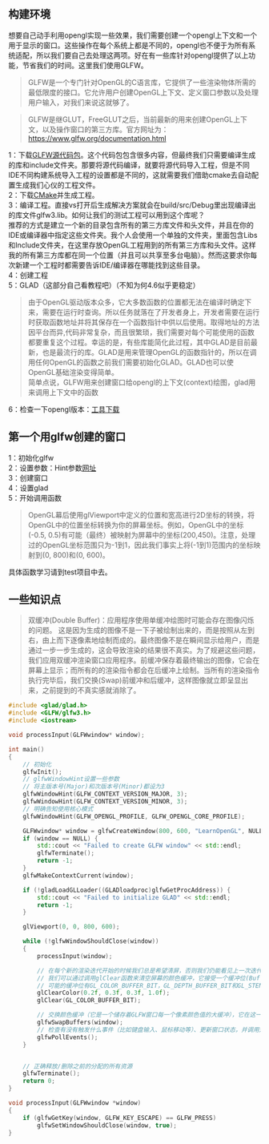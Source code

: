 ## 构建环境
想要自己动手利用opengl实现一些效果，我们需要创建一个opengl上下文和一个用于显示的窗口。这些操作在每个系统上都是不同的，opengl也不便于为所有系统适配，所以我们要自己去处理这两项。好在有一些库针对opengl提供了以上功能，节省我们的时间。这里我们使用GLFW。
>GLFW是一个专门针对OpenGL的C语言库，它提供了一些渲染物体所需的最低限度的接口。它允许用户创建OpenGL上下文、定义窗口参数以及处理用户输入，对我们来说这就够了。

>GLFW是继GLUT，FreeGLUT之后，当前最新的用来创建OpenGL上下文，以及操作窗口的第三方库。官方网址为：https://www.glfw.org/documentation.html

1：下载[GLFW源代码包](https://www.glfw.org/download.html)。这个代码包包含很多内容，但最终我们只需要编译生成的库和include文件夹。那要将源代码编译，就要将源代码导入工程，但是不同IDE不同构建系统导入工程的设置都是不同的，这就需要我们借助cmake去自动配置生成我们心仪的工程文件。  
2：下载[CMake](https://cmake.org/download/)并生成工程。  
3：编译工程。直接vs打开后生成解决方案就会在build/src/Debug里出现编译出的库文件glfw3.lib。如何让我们的测试工程可以用到这个库呢？  
推荐的方式是建立一个新的目录包含所有的第三方库文件和头文件，并且在你的IDE或编译器中指定这些文件夹。我个人会使用一个单独的文件夹，里面包含Libs和Include文件夹，在这里存放OpenGL工程用到的所有第三方库和头文件。这样我的所有第三方库都在同一个位置（并且可以共享至多台电脑）。然而这要求你每次新建一个工程时都需要告诉IDE/编译器在哪能找到这些目录。  
4：创建工程  
5：GLAD（这部分自己看教程吧）（不知为何4.6似乎更稳定）  
>由于OpenGL驱动版本众多，它大多数函数的位置都无法在编译时确定下来，需要在运行时查询。所以任务就落在了开发者身上，开发者需要在运行时获取函数地址并将其保存在一个函数指针中供以后使用。取得地址的方法因平台而异,代码非常复杂，而且很繁琐，我们需要对每个可能使用的函数都要重复这个过程。幸运的是，有些库能简化此过程，其中GLAD是目前最新，也是最流行的库。GLAD是用来管理OpenGL的函数指针的，所以在调用任何OpenGL的函数之前我们需要初始化GLAD。GLAD也可以使OpenGL基础渲染变得简单。  
简单点说，GLFW用来创建窗口给opengl的上下文(context)绘图，glad用来调用上下文中的函数

6：检查一下opengl版本：[工具下载](https://download.cnet.com/OpenGL-Extensions-Viewer/3000-18487_4-34442.html)
## 第一个用glfw创建的窗口
1：初始化glfw  
2：设置参数：Hint参数[网址](https://www.glfw.org/docs/latest/window.html#window_hints)  
3：创建窗口  
4：设置glad  
5：开始调用函数  
>OpenGL幕后使用glViewport中定义的位置和宽高进行2D坐标的转换，将OpenGL中的位置坐标转换为你的屏幕坐标。例如，OpenGL中的坐标(-0.5, 0.5)有可能（最终）被映射为屏幕中的坐标(200,450)。注意，处理过的OpenGL坐标范围只为-1到1，因此我们事实上将(-1到1)范围内的坐标映射到(0, 800)和(0, 600)。  

具体函数学习请到test项目中去。

## 一些知识点

>双缓冲(Double Buffer)：应用程序使用单缓冲绘图时可能会存在图像闪烁的问题。 这是因为生成的图像不是一下子被绘制出来的，而是按照从左到右，由上而下逐像素地绘制而成的。最终图像不是在瞬间显示给用户，而是通过一步一步生成的，这会导致渲染的结果很不真实。为了规避这些问题，我们应用双缓冲渲染窗口应用程序。前缓冲保存着最终输出的图像，它会在屏幕上显示；而所有的的渲染指令都会在后缓冲上绘制。当所有的渲染指令执行完毕后，我们交换(Swap)前缓冲和后缓冲，这样图像就立即呈显出来，之前提到的不真实感就消除了。

```C++
#include <glad/glad.h>
#include <GLFW/glfw3.h>
#include <iostream>

void processInput(GLFWwindow* window);

int main() 
{
	// 初始化
	glfwInit();
	// glfwWindowHint设置一些参数
	// 将主版本号(Major)和次版本号(Minor)都设为3
	glfwWindowHint(GLFW_CONTEXT_VERSION_MAJOR, 3);
	glfwWindowHint(GLFW_CONTEXT_VERSION_MINOR, 3);
	// 明确告知使用核心模式
	glfwWindowHint(GLFW_OPENGL_PROFILE, GLFW_OPENGL_CORE_PROFILE);

	GLFWwindow* window = glfwCreateWindow(800, 600, "LearnOpenGL", NULL, NULL);
	if (window == NULL) {
		std::cout << "Failed to create GLFW window" << std::endl;
		glfwTerminate();
		return -1;
	}
	glfwMakeContextCurrent(window);

	if (!gladLoadGLLoader((GLADloadproc)glfwGetProcAddress)) {
		std::cout << "Failed to initialize GLAD" << std::endl;
		return -1;
	}

	glViewport(0, 0, 800, 600);

	while (!glfwWindowShouldClose(window))
	{
		processInput(window);

		// 在每个新的渲染迭代开始的时候我们总是希望清屏，否则我们仍能看见上一次迭代的渲染结果（这可能是你想要的效果，但通常这不是）。
		// 我们可以通过调用glClear函数来清空屏幕的颜色缓冲，它接受一个缓冲位(Buffer Bit)来指定要清空的缓冲
		// 可能的缓冲位有GL_COLOR_BUFFER_BIT，GL_DEPTH_BUFFER_BIT和GL_STENCIL_BUFFER_BIT。由于现在我们只关心颜色值，所以我们只清空颜色缓冲。
		glClearColor(0.2f, 0.3f, 0.3f, 1.0f);
		glClear(GL_COLOR_BUFFER_BIT);

		// 交换颜色缓冲（它是一个储存着GLFW窗口每一个像素颜色值的大缓冲），它在这一迭代中被用来绘制，并且将会作为输出显示在屏幕上。
		glfwSwapBuffers(window);
		// 检查有没有触发什么事件（比如键盘输入、鼠标移动等）、更新窗口状态，并调用对应的回调函数（可以通过回调方法手动设置）。
		glfwPollEvents();
	}


	// 正确释放/删除之前的分配的所有资源
	glfwTerminate();
	return 0;
}

void processInput(GLFWwindow *window)
{
	if (glfwGetKey(window, GLFW_KEY_ESCAPE) == GLFW_PRESS)
		glfwSetWindowShouldClose(window, true);
}
```